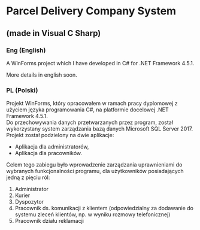 # Parcel Delivery Company System 
## (made in Visual C Sharp)


### Eng (English)

A WinForms project which I have developed in C# for .NET Framework 4.5.1.

More details in english soon.

### PL (Polski)

Projekt WinForms, który opracowałem w ramach pracy dyplomowej z użyciem języka programowania C#, na platformie docelowej .NET Framework 4.5.1. <br>
Do przechowywania danych przetwarzanych przez program, został wykorzystany system zarządzania bazą danych Microsoft SQL Server 2017. <br>
Projekt został podzielony na dwie aplikacje:
- Aplikacja dla administratorów,
- Aplikacja dla pracowników.

Celem tego zabiegu było wprowadzenie zarządzania uprawnieniami do wybranych funkcjonalności programu, dla użytkowników posiadających jedną z pięciu ról:
1. Administrator
2. Kurier
3. Dyspozytor
4. Pracownik ds. komunikacji z klientem (odpowiedzialny za dodawanie do systemu zleceń klientów, np. w wyniku rozmowy telefonicznej)
5. Pracownik działu reklamacji
